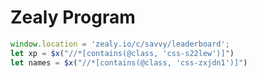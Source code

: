 # Zealy Program

```javascript
window.location = 'zealy.io/c/savvy/leaderboard';
let xp = $x("//*[contains(@class, 'css-s22lew')]")
let names = $x("//*[contains(@class, 'css-zxjdn1')]")
```

